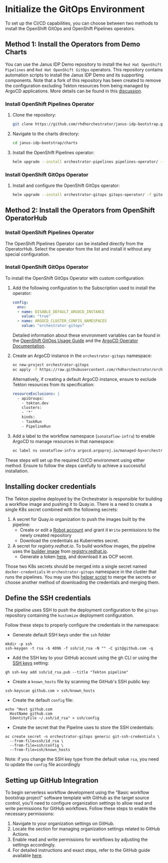 # Initialize the GitOps Environment

To set up the CI/CD capabilities, you can choose between two methods to install the OpenShift GitOps and OpenShift Pipelines operators.

## Method 1: Install the Operators from Demo Charts

You can use the Janus IDP Demo repository to install the `Red Hat OpenShift Pipelines` and `Red Hat OpenShift GitOps` operators. This repository contains automation scripts to install the Janus IDP Demo and its supporting components. Note that a fork of this repository has been created to remove the configuration excluding Tekton resources from being managed by ArgoCD applications. More details can be found in this [discussion](https://github.com/argoproj/argo-cd/discussions/8674#discussioncomment-2318554).

### Install OpenShift Pipelines Operator

1. Clone the repository:

    ```bash
    git clone https://github.com/rhdhorchestrator/janus-idp-bootstrap.git
    ```

2. Navigate to the charts directory:

    ```bash
    cd janus-idp-bootstrap/charts
    ```
3. Install the OpenShift Pipelines operator:

    ```bash
    helm upgrade --install orchestrator-pipelines pipelines-operator/ -f pipelines-operator/values.yaml -n orchestrator-gitops --create-namespace
    ```

### Install OpenShift GitOps Operator

1. Install and configure the OpenShift GitOps operator:

    ```bash
    helm upgrade --install orchestrator-gitops gitops-operator/ -f gitops-operator/values.yaml -n orchestrator-gitops --create-namespace --set namespaces={orchestrator-gitops}
    ```


## Method 2: Install the Operators from OpenShift OperatorHub

### Install OpenShift Pipelines Operator

The OpenShift Pipelines Operator can be installed directly from the OperatorHub. Select the operator from the list and install it without any special configuration.

### Install OpenShift GitOps Operator

To install the OpenShift GitOps Operator with custom configuration:

1. Add the following configuration to the Subscription used to install the operator:

    ```yaml
    config:
      env:
      - name: DISABLE_DEFAULT_ARGOCD_INSTANCE
        value: "true"
      - name: ARGOCD_CLUSTER_CONFIG_NAMESPACES
        value: "orchestrator-gitops"
    ```

    Detailed information about these environment variables can be found in the [OpenShift GitOps Usage Guide](https://github.com/redhat-developer/gitops-operator/blob/master/docs/OpenShift%20GitOps%20Usage%20Guide.md#installation-of-openshift-gitops-without-ready-to-use-argo-cd-instance-for-rosaosd) and the [ArgoCD Operator Documentation](https://argocd-operator.readthedocs.io/en/latest/usage/basics/#cluster-scoped-instance).

2. Create an ArgoCD instance in the `orchestrator-gitops` namespace:

    ```bash
    oc new-project orchestrator-gitops
    oc apply -f https://raw.githubusercontent.com/rhdhorchestrator/orchestrator-helm-operator/main/docs/gitops/resources/argocd-example.yaml
    ```

    Alternatively, if creating a default ArgoCD instance, ensure to exclude Tekton resources from its specification:

    ```yaml
    resourceExclusions: |
      - apiGroups:
        - tekton.dev
        clusters:
        - '*'
        kinds:
        - TaskRun
        - PipelineRun
    ```

3. Add a label to the workflow namespace (`sonataflow-infra`) to enable ArgoCD to manage resources in that namespace:

    ```bash
    oc label ns sonataflow-infra argocd.argoproj.io/managed-by=orchestrator-gitops
    ```

These steps will set up the required CI/CD environment using either method. Ensure to follow the steps carefully to achieve a successful installation.

## Installing docker credentials

The Tekton pipeline deployed by the Orchestrator is responsible for building a workflow image and pushing it to Quay.io.
There is a need to create a single K8s secret combined with the following secrets:
1. A secret for Quay.io organization to push the images built by the pipeline:
   - Create or edit a [Robot account](https://access.redhat.com/documentation/en-us/red_hat_quay/3.3/html/use_red_hat_quay/use-quay-manage-repo) and grant it `Write` permissions to the newly created repository
   - Download the credentials as Kubernetes secret.
2. A secret for _registry.redhat.io_. To build workflow images, the pipeline uses the [builder image](https://github.com/rhdhorchestrator/serverless-workflows/blob/main/pipeline/workflow-builder.Dockerfile) from [registry.redhat.io](https://registry.redhat.io).
   - Generate a token [here](https://access.redhat.com/terms-based-registry/create), and download it as OCP secret.

Those two K8s secrets should be merged into a single secret named `docker-credentials` in `orchestrator-gitops` namespace in the cluster that runs the pipelines.
You may use this [helper script](https://github.com/rhdhorchestrator/orchestrator-helm-chart/blob/main/hack/merge_secrets.sh) to merge the secrets or choose another method of downloading the credentials and merging them.

## Define the SSH credentials

The pipeline uses SSH to push the deployment configuration to the `gitops` repository containing the `kustomize` deployment configuration.

Follow these steps to properly configure the credentials in the namespace:

- Generate default SSH keys under the `ssh` folder

```console
mkdir -p ssh
ssh-keygen -t rsa -b 4096 -f ssh/id_rsa -N "" -C git@github.com -q
```

- Add the SSH key to your GitHub account using the gh CLI or using the [SSH keys](https://github.com/settings/keys) setting:

```console
gh ssh-key add ssh/id_rsa.pub --title "Tekton pipeline"
```

- Create a `known_hosts` file by scanning the GitHub's SSH public key:

```console
ssh-keyscan github.com > ssh/known_hosts
```

- Create the default `config` file:

```console
echo "Host github.com
  HostName github.com
  IdentityFile ~/.ssh/id_rsa" > ssh/config
```

- Create the secret that the Pipeline uses to store the SSH credentials:

```console
oc create secret -n orchestrator-gitops generic git-ssh-credentials \
  --from-file=ssh/id_rsa \
  --from-file=ssh/config \
  --from-file=ssh/known_hosts
```

Note: if you change the SSH key type from the default value `rsa`, you need to update the `config` file accordingly

## Setting up GitHub Integration

To begin serverless workflow development using the "Basic workflow bootstrap project" software template with GitHub as the target source control, you'll need to configure organization settings to allow read and write permissions for GitHub workflows. Follow these steps to enable the necessary permissions:

1. Navigate to your organization settings on GitHub.
2. Locate the section for managing organization settings related to GitHub Actions.
3. Enable read and write permissions for workflows by adjusting the settings accordingly.
4. For detailed instructions and exact steps, refer to the GitHub guide available [here](https://docs.github.com/en/enterprise-server@3.9/organizations/managing-organization-settings/disabling-or-limiting-github-actions-for-your-organization#configuring-the-default-github_token-permissions).
